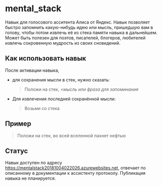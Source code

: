# mental_stack
Навык для голосового асситента Алиса от Яндекс. Навык позволяет быстро запомнить какую-нибудь идею или мысль, пришедшую вам в голову, чтобы потом извлечь её из стека памяти навыка в дальнейшем.
Может быть полезен для поэтов, писателей, блогеров, любителей извлечь сокровенную мудрость из своих сновидений.

## Как использовать навык
После активации навыка, 

 - для сохранения мысли в стек, нужно сказать: 

   > Положи на стек, <*мысль или фраза для запоминания* 

- Для извлечения последней сохранённой мысли:
  > Возьми со стека
 
## Пример
> Положи на стек, во всей вселенной пахнет нефтью

## Статус
Навык доступен по адресу https://mentalstack20181004022026.azurewebsites.net, отвечает по описанному в документации к ассистенту протоколу. Публикация навыка не планируется.

